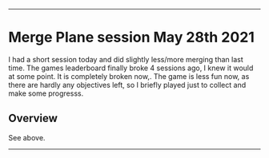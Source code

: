 
***

# Merge Plane session May 28th 2021

I had a short session today and did slightly less/more merging than last time. The games leaderboard finally broke 4 sessions ago, I knew it would at some point. It is completely broken now,. The game is less fun now, as there are hardly any objectives left, so I briefly played just to collect and make some progresss.

## Overview

See above.

***

